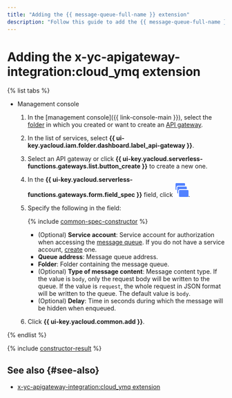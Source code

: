 ```yaml
---
title: "Adding the {{ message-queue-full-name }} extension"
description: "Follow this guide to add the {{ message-queue-full-name }} extension using the specification constructor."
---
```


# Adding the x-yc-apigateway-integration:cloud_ymq extension

{% list tabs %}

- Management console

   1. In the [management console]({{ link-console-main }}), select the [folder](../../../resource-manager/concepts/resources-hierarchy.md#folder) in which you created or want to create an [API gateway](../../concepts/index.md).
   1. In the list of services, select **{{ ui-key.yacloud.iam.folder.dashboard.label_api-gateway }}**.
   1. Select an API gateway or click **{{ ui-key.yacloud.serverless-functions.gateways.list.button_create }}** to create a new one.
   1. In the **{{ ui-key.yacloud.serverless-functions.gateways.form.field_spec }}** field, click ![image](../../../_assets/api-gateway/spec-constructor/cloud-ymq.svg).
   1. Specify the following in the field:

      {% include [common-spec-constructor](../../../_includes/api-gateway/common-spec-constructor.md) %}

      * (Optional) **Service account**: Service account for authorization when accessing the [message queue](../../../message-queue/concepts/queue.md). If you do not have a service account, [create](../../../iam/operations/sa/create.md) one.
      * **Queue address**: Message queue address.
      * **Folder**: Folder containing the message queue.
      * (Optional) **Type of message content**: Message content type. If the value is `body`, only the request body will be written to the queue. If the value is `request`, the whole request in JSON format will be written to the queue. The default value is `body`.
      * (Optional) **Delay**: Time in seconds during which the message will be hidden when enqueued.
   1. Click **{{ ui-key.yacloud.common.add }}**.

{% endlist %}

{% include [constructor-result](../../../_includes/api-gateway/constructor-result.md) %}

## See also {#see-also}

* [x-yc-apigateway-integration:cloud_ymq extension](../../concepts/extensions/ymq.md)
